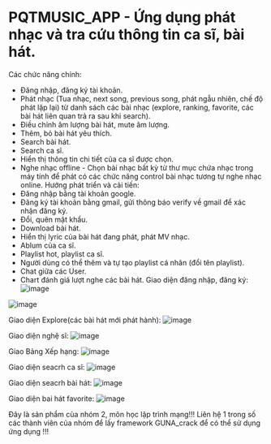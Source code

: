 # PQTMUSIC_APP - Ứng dụng phát nhạc và tra cứu thông tin ca sĩ, bài hát.
Các chức năng chính:
  - Đăng nhập, đăng ký tài khoản.
  - Phát nhạc (Tua nhạc, next song, previous song, phát ngẫu nhiên, chế độ phát lặp lại) từ danh sách các bài nhạc (explore, ranking, favorite, các bài hát liên quan trả ra sau khi search).
  - Điều chỉnh âm lượng bài hát, mute âm lượng.
  - Thêm, bỏ bài hát yêu thích.
  - Search bài hát.
  - Search ca sĩ.
  - Hiển thị thông tin chi tiết của ca sĩ được chọn.
  - Nghe nhạc offline - Chọn bài nhạc bất kỳ từ thư mục chứa nhạc trong máy tính để phát có các chức năng control bài nhạc tương tự nghe nhạc online.
Hướng phát triển và cải tiến:
  - Đăng nhập bằng tài khoản google.
  - Đăng ký tài khoản bằng gmail, gửi thông báo verify về gmail để xác nhận đăng ký.
  - Đổi, quên mật khẩu.
  - Download bài hát.
  - Hiển thị lyric của bài hát đang phát, phát MV nhạc.
  - Ablum của ca sĩ.
  - Playlist hot, playlist ca sĩ.
  - Người dùng có thể thêm và tự tạo playlist cá nhân (đổi tên playlist).
  - Chat giữa các User.
  - Chart đánh giá lượt nghe các bài hát.
Giao diện đăng nhập, đăng ký:
![image](https://github.com/Tafi-Solitude-uit/PQTMUSIC_APP/assets/156486860/2f7fb70c-a4f1-4096-a568-05ad165d67d0)

![image](https://github.com/Tafi-Solitude-uit/PQTMUSIC_APP/assets/156486860/abdce2ac-23c0-4c86-b989-715fea49a9cb)

Giao diện Explore(các bài hát mới phát hành):
![image](https://github.com/Tafi-Solitude-uit/PQTMUSIC_APP/assets/156486860/030be5b5-2d78-461e-9fc3-bddba4f506a2)

Giao diện nghệ sĩ:
![image](https://github.com/Tafi-Solitude-uit/PQTMUSIC_APP/assets/156486860/638bac44-36ca-45b6-aa31-1551d578afe5)

Giao Bảng Xếp hạng:
![image](https://github.com/Tafi-Solitude-uit/PQTMUSIC_APP/assets/156486860/bc0a628d-26bb-43e3-8bbb-82fc3b1c857e)

Giao diện seacrh ca sĩ:
![image](https://github.com/Tafi-Solitude-uit/PQTMUSIC_APP/assets/156486860/03a6e7de-ed96-4650-a7c9-b17ecdf3960b)

Giao diện seacrh bài hát:
![image](https://github.com/Tafi-Solitude-uit/PQTMUSIC_APP/assets/156486860/5be92a51-2b9e-4b3c-bf9b-0aa3ea961615)

Giao diện bai hát favorite:
![image](https://github.com/Tafi-Solitude-uit/PQTMUSIC_APP/assets/156486860/91c2d848-6947-4983-8d71-47edf2597032)

Đây là sản phẩm của nhóm 2, môn học lập trình mạng!!! Liên hệ 1 trong số các thành viên của nhóm để lấy framework GUNA_crack để có thể sử dụng ứng dụng !!!
